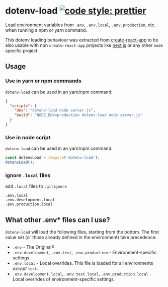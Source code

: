 # dotenv-load [![code style: prettier](https://img.shields.io/badge/code_style-prettier-ff69b4.svg?style=flat-square)](https://github.com/prettier/prettier)

Load environment variables from `.env`, `.env.local`, `.env.production`, etc. when running a npm or yarn command. 

This dotenv loading behaviour was extracted from [create-react-app](https://github.com/facebook/create-react-app) to be 
also usable with non `create-react-app` projects like [next.js](https://github.com/zeit/next.js/) or any other `node` 
specific project.

## Usage

### Use in yarn or npm commands

`dotenv-load` can be used in an yarn/npm command: 

```json
{
  "scripts": {
    "dev": "dotenv-load node server.js",
    "build": "NODE_ENV=production dotenv-load node server.js"
  }
}
```

### Use in node script

`dotenv-load` can be used in an yarn/npm command: 

```js
const dotenvLoad = require('dotenv-load');
dotenvLoad();
```

### ignore `.local` files

add `.local` files to `.gitignore`

```
.env.local
.env.development.local
.env.production.local
```

## What other .env* files can I use?

`dotenv-load` will load the following files, starting from the bottom. 
The first value set (or those already defined in the environment) take precedence:

- `.env` - The Original®
- `.env.development`, `.env.test`, `.env.production` - Environment-specific settings.
- `.env.local` - Local overrides. This file is loaded for all environments _except_ `test`.
- `.env.development.local`, `.env.test.local`, `.env.production.local` - Local overrides of environment-specific settings.